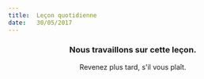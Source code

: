 ```yaml
---
title:  Leçon quotidienne
date:   30/05/2017
---
```


### <center>Nous travaillons sur cette leçon.</center>
<center>Revenez plus tard, s'il vous plaît.</center>